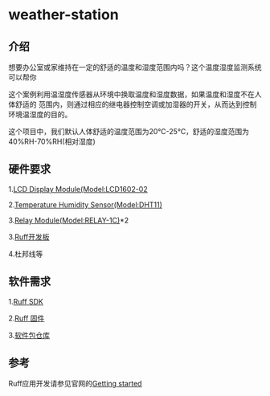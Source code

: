 # weather-station

## 介绍

想要办公室或家维持在一定的舒适的温度和湿度范围内吗？这个温度湿度监测系统可以帮你

这个案例利用温湿度传感器从环境中换取温度和湿度数据，如果温度和湿度不在人体舒适的
范围内，则通过相应的继电器控制空调或加湿器的开关，从而达到控制环境温湿度的目的。

这个项目中，我们默认人体舒适的温度范围为20℃-25℃，舒适的湿度范围为40%RH-70%RH(相对湿度)

## 硬件要求

1.[LCD Display Module(Model:LCD1602-02](https://rap.ruff.io/raps/lcd1602-pcf8574a-hd44780)

2.[Temperature Humidity Sensor(Model:DHT11)](https://rap.ruff.io/devices/DHT11)

3.[Relay Module(Model:RELAY-1C)](https://rap.ruff.io/devices/RELAY-1C)*2

3.[Ruff开发板](https://shop154924108.taobao.com/)

4.杜邦线等

## 软件需求

1.[Ruff SDK](https://ruff.io/zh-cn/docs/download.html)

2.[Ruff 固件](https://ruff.io/zh-cn/docs/download.html)

3.[软件包仓库](https://rap.ruff.io/)

## 参考

Ruff应用开发请参见官网的[Getting started](https://ruff.io/zh-cn/docs/getting-started.html)
